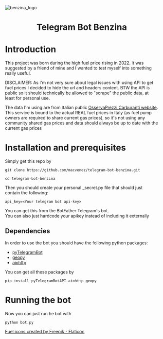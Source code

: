 
<img align="center" src="" alt="benzina_logo" />
<h1 align="center">Telegram Bot Benzina</h1>

# Introduction
This project was born during the high fuel price rising in 2022. It was suggested by a friend of mine and I wanted to test myself into something really useful.  

DISCLAIMER: As I'm not very sure about legal issues with using API to get fuel prices I decided to hide the url and headers content. BTW the API is public so it should technically be allowed to "scrape" the public data, at least for personal use.  

The data I'm using are from Italian public [OsservaPrezzi Carburanti website](https://carburanti.mise.gov.it/ospzSearch/home). This service is bound to the actual REAL fuel prices in Italy (as fuel pump owners are required to share current gas prices), so it's not using any community shared gas prices and data should always be up to date with the current gas prices

# Installation and prerequisites
Simply get this repo by 
```
git clone https://github.com/macvenez/telegram-bot-benzina.git
```
```
cd telegram-bot-benzina
```
Then you should create your personal _secret.py file that should just contain the following:
```
api_key=<Your telegram bot api-key>
```
You can get this from the BotFather Telegram's bot.  
You can also just hardcode your apikey instead of including it externally
## Dependencies
In order to use the bot you should have the following python packages:
- [pyTelegramBot](https://github.com/eternnoir/pyTelegramBotAPI)
- [geopy](https://github.com/geopy/geopy)
- [aiohttp](https://github.com/aio-libs/aiohttp)  

You can get all these packages by
```
pip install pyTelegramBotAPI aiohttp geopy
```


# Running the bot
Now you can just run he bot with
```
python bot.py
```



[Fuel icons created by Freepik - Flaticon](https://www.flaticon.com/free-icons/fuel)